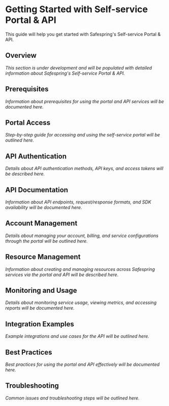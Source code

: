 # Getting Started with Self-service Portal & API

This guide will help you get started with Safespring's Self-service Portal & API.

## Overview

*This section is under development and will be populated with detailed information about Safespring's Self-service Portal & API.*

## Prerequisites

*Information about prerequisites for using the portal and API services will be documented here.*

## Portal Access

*Step-by-step guide for accessing and using the self-service portal will be outlined here.*

## API Authentication

*Details about API authentication methods, API keys, and access tokens will be described here.*

## API Documentation

*Information about API endpoints, request/response formats, and SDK availability will be documented here.*

## Account Management

*Details about managing your account, billing, and service configurations through the portal will be outlined here.*

## Resource Management

*Information about creating and managing resources across Safespring services via the portal and API will be described here.*

## Monitoring and Usage

*Details about monitoring service usage, viewing metrics, and accessing reports will be documented here.*

## Integration Examples

*Example integrations and use cases for the API will be outlined here.*

## Best Practices

*Best practices for using the portal and API effectively will be documented here.*

## Troubleshooting

*Common issues and troubleshooting steps will be outlined here.*